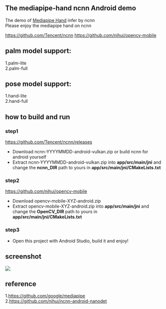 
## The mediapipe-hand ncnn Android demo  

The demo of [Mediapipe Hand](https://google.github.io/mediapipe/solutions/hands)  infer by ncnn  
Please enjoy the mediapipe hand on ncnn

https://github.com/Tencent/ncnn
https://github.com/nihui/opencv-mobile
## palm model support:  
1.palm-lite  
2.palm-full  
## pose model support:  
1.hand-lite  
2.hand-full  

## how to build and run
### step1
https://github.com/Tencent/ncnn/releases

* Download ncnn-YYYYMMDD-android-vulkan.zip or build ncnn for android yourself
* Extract ncnn-YYYYMMDD-android-vulkan.zip into **app/src/main/jni** and change the **ncnn_DIR** path to yours in **app/src/main/jni/CMakeLists.txt**

### step2
https://github.com/nihui/opencv-mobile

* Download opencv-mobile-XYZ-android.zip
* Extract opencv-mobile-XYZ-android.zip into **app/src/main/jni** and change the **OpenCV_DIR** path to yours in **app/src/main/jni/CMakeLists.txt**

### step3
* Open this project with Android Studio, build it and enjoy!

## screenshot  
![](result.gif)  

## reference  
1.https://github.com/google/mediapipe  
2.https://github.com/nihui/ncnn-android-nanodet

